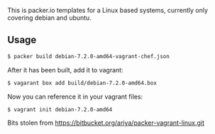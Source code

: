 This is packer.io templates for a Linux based systems, currently only covering debian and ubuntu.

## Usage
```bash
$ packer build debian-7.2.0-amd64-vagrant-chef.json
```

After it has been built, add it to vagrant:
```bash
$ vagarant box add build/debian-7.2.0-amd64.box
```

Now you can reference it in your vagrant files:
```bash
$ vagrant init debian-7.2.0-amd64
```

Bits stolen from https://bitbucket.org/ariya/packer-vagrant-linux.git
